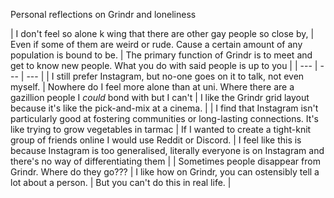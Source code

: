 Personal reflections on Grindr and loneliness

| I don&#39;t feel so alone k
wing that there are other gay people so close by, | Even if some of them are weird or rude. Cause a certain amount of any population is bound to be. | The primary function of Grindr is to meet and get to know new people. What you do with said people is up to you |
| --- | --- | --- |
| I still prefer Instagram, but no-one goes on it to talk, not even myself. | Nowhere do I feel more alone than at uni. Where there are a gazillion people I _could_ bond with but I can&#39;t | I like the Grindr grid layout because it&#39;s like the pick-and-mix at a cinema. |
| I find that Instagram isn&#39;t particularly good at fostering communities or long-lasting connections. It&#39;s like trying to grow vegetables in tarmac | If I wanted to create a tight-knit group of friends online I would use Reddit or Discord. | I feel like this is because Instagram is too generalised, literally everyone is on Instagram and there&#39;s no way of differentiating them |
| Sometimes people disappear from Grindr. Where do they go??? | I like how on Grindr, you can ostensibly tell a lot about a person. | But you can&#39;t do this in real life. |
